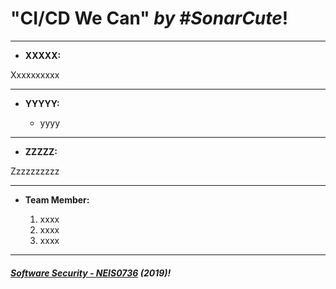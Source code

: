 # **"CI/CD We Can"** *by #SonarCute*!
---

* **XXXXX:**

Xxxxxxxxxx

---

* **YYYYY:**

	* yyyy

---

* **ZZZZZ:**

Zzzzzzzzzz

---
* **Team Member:**

	1. xxxx
	1. xxxx
	1. xxxx

---

##### **[Software Security - NEIS0736](../) (2019)**!